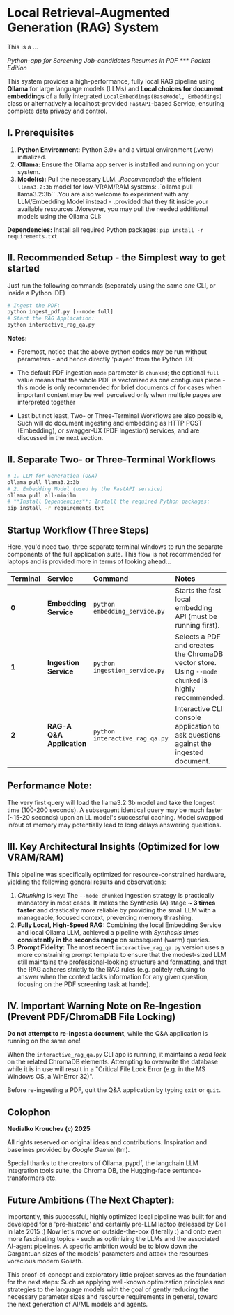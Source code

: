 # 
# **Local Retrieval-Augmented Generation (RAG) System**
This is a ... 

*Python-app for Screening Job-candidates Resumes in PDF 
*** Pocket Edition*

This system provides a high-performance, 
fully local RAG pipeline using **Ollama** for large language models 
(LLMs) and **Local choices for document embeddings** of a fully integrated 
`LocalEmbeddings(BaseModel, Embeddings)` class 
or alternatively a localhost-provided `FastAPI`-based Service, 
ensuring complete data privacy and control.

## I. **Prerequisites**

1. **Python Environment:** Python 3.9+ and a virtual environment (.venv) initialized.
1. **Ollama:** Ensure the Ollama app server is installed and running on your system.
1. **Model(s):** Pull the necessary LLM. 
.*Recommended:* the efficient `llama3.2:3b` model for low-VRAM/RAM systems:
.`ollama pull llama3.2:3b``
.You are also welcome to experiment with any LLM/Embedding Model instead - 
.provided that they fit inside your available resources
.Moreover, you may pull the needed additional models using the Ollama CLI:

**Dependencies:** Install all required Python packages:
`pip install -r requirements.txt`

## **II. Recommended Setup** - the Simplest way to get started
Just run the following commands (separately using the same *one* CLI,
or inside a Python IDE)

``` bash
# Ingest the PDF:
python ingest_pdf.py [--mode full]
# Start the RAG Application:
python interactive_rag_qa.py
```
**Notes:**

- Foremost, notice that the above python codes may be run without parameters -
and hence directly 'played' from the Python IDE
- The default PDF ingestion `mode` parameter is `chunked`;
the optional `full` value means that the whole PDF is vectorized
as one contiguous piece - this mode is only recommended for brief 
documents of for cases when important content may be well perceived
only when multiple pages are interpreted together

- Last but not least, Two- or Three-Terminal Workflows are also possible,
Such will do document ingesting and embedding as HTTP POST (Embedding),
or swagger-UX (PDF Ingestion) services,
and are discussed in the next section.

## II. **Separate Two- or Three-Terminal Workflows**

``` bash
# 1. LLM for Generation (Q&A)
ollama pull llama3.2:3b
# 2. Embedding Model (used by the FastAPI service)
ollama pull all-minilm
# **Install Dependencies**: Install the required Python packages:
pip install -r requirements.txt
``` 

## **Startup Workflow (Three Steps)**

Here, you'd need two, three separate terminal windows to run 
the separate components of the full application suite. 
This flow is not recommended for laptops and is provided 
more in terms of looking ahead...

| **Terminal** | **Service**                | **Command**                   | **Notes**                                                                                          |
|:-------------|:---------------------------|:------------------------------|:---------------------------------------------------------------------------------------------------|
| **0**        | **Embedding Service**      | `python embedding_service.py` | Starts the fast local embedding API (must be running first).                                       |
| **1**        | **Ingestion Service**      | `python ingestion_service.py` | Selects a PDF and creates the ChromaDB vector store. Using `--mode chunked` is highly recommended. |
| **2**        | **RAG-A Q&A Application** | `python interactive_rag_qa.py` | Interactive CLI console application to ask questions against the ingested document.                |


## **Performance Note:** 
The very first query will load the llama3.2:3b model and take the longest time (100-200 seconds). 
A subsequent identical query may be much faster (~15-20 seconds) upon an LL model's successful caching. 
Model swapped in/out of memory may potentially lead to long delays answering questions.

## III. **Key Architectural Insights (Optimized for low VRAM/RAM)**

This pipeline was specifically optimized for resource-constrained hardware, 
yielding the following general results and observations:

1. *Chunking* is key: The `--mode chunked` ingestion strategy is practically mandatory in most cases.
It makes the Synthesis (A) stage **~ 3 times faster** and drastically more reliable by providing 
the small LLM with a manageable, focused context, preventing memory thrashing. 
1. **Fully Local, High-Speed RAG:** Combining the local Embedding Service and 
local Ollama LLM, achieved a pipeline with *Synthesis times* **consistently in the seconds range**
on subsequent (warm) queries.
1. **Prompt Fidelity:** The most recent `interactive_rag_qa.py` version 
uses a more constraining prompt template to ensure that the modest-sized LLM still maintains 
the professional-looking structure and formatting, and that the RAG adheres strictly to the RAG rules
(e.g. politely refusing to answer when the context lacks information for any given question,
focusing on the PDF screening task at hande).

## IV. **Important Warning Note on Re-Ingestion (Prevent PDF/ChromaDB File Locking)**

**Do not attempt to re-ingest a document**, while the Q&A application is running on the same one!

When the `interactive_rag_qa.py` CLI app is running, it maintains a *read lock* 
on the related ChromaDB elements. Attempting to overwrite the database while it is in use 
will result in a "Critical File Lock Error (e.g. in the MS Windows OS, a WinError 32)".

Before re-ingesting a PDF, quit the Q&A application by typing `exit` or `quit`.

## **Colophon**

**Nedialko Krouchev (c) 2025** 

All rights reserved on original ideas and contributions.
Inspiration and baselines provided by *Google Gemini* (tm).

Special thanks to the creators of Ollama, pypdf, the langchain LLM integration tools suite, 
the Chroma DB, the Hugging-face sentence-transformers etc.

## **Future Ambitions (The Next Chapter):**

Importantly, this successful, highly optimized local pipeline 
was built for and developed for a 'pre-historic' and certainly pre-LLM laptop 
(released by Dell in late 2015 :) 
Now let's move on outside-the-box (literally :) and onto even more fascinating topics - 
such as optimizing the LLMs and the associated AI-agent pipelines. 
A specific ambition would be to blow down the Gargantuan sizes of the models' parameters 
and attack the resources-voracious modern Goliath.

This proof-of-concept and exploratory little project serves as the foundation 
for the next steps: 
Such as applying well-known optimization principles and strategies to the language models 
with the goal of gently reducing the necessary parameter sizes 
and resource requirements in general, toward the next generation of AI/ML models and agents.
